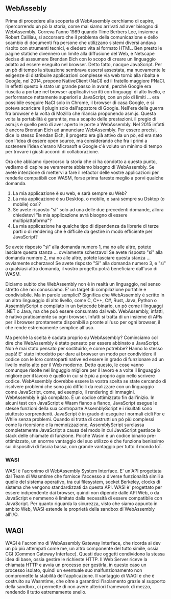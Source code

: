 ## WebAssebly

Prima di procedere alla scoperta di WebAssembly cerchiamo di capire, ripercorrendo un pò la storia, come mai siamo arrivati ad aver bisogno di WebAssembly.
Correva l'anno 1989 quando Time Berbers Lee, insieme a Robert Cailliau, si accorsero che il problema della comunicazione e dello scambio di documenti fra persone che utilizzano sistemi diversi andava risolto con strumenti tecnici, e diedero vita al formato HTML.
Ben presto le pagine statiche divennero un limite alla diffusione del Web, e Netscape decise di asssumere Brendan Eich con lo scopo di creare un linguaggio adatto ad essere eseguito nel browser. Detto fatto, nacque JavaScript.
Per un pò di tempo la situazione sembrava essersi assestata, ma nuovamente le esigenze di distribuire applicazioni complesse via web tornò alla ribalta e Google, nel 2014, propone NativeClient (NaCl) ed il fratello maggiore PNaCl. In effetti questo è stato un grande passo in avanti, perchè Google era riuscita a portare nel browser applicativi scritti con linguaggi di alto livello, e performance nettamente superiori a JavaScript, con un pio di limiti ... era possibile eseguire NaCl solo in Chrome, il browser di casa Google, e si poteva scaricare il plugin solo dall'appstore di Google.
Nell'era della guerra fra browser è la volta di Mozilla che rilancia proponendo asm.js. Questa volta la portabilità è garantita, ma a scapito delle prestazioni.
il pregio di asm.js è quello però di aver aperto le porte a WebAssembly. Nel 2015 infatti è ancora Brendan Eich ad annunciare WebAssembly.
Per essere precisi, dice lo stesso Brendan Eich, il progetto era già attivo da un pò, ed era nato con l'idea di essere open source, ma considerando che fra i primi a sostenere l'idea c'erano Microsoft e Google c'è voluto un minimo di tempo per trovare i giusti accordi di collaborazione.

Ora che abbiamo ripercorso la storia che ci ha condotto a questo punto, vediamo di capire se veramente abbiamo bisogno di WebAssembly.
Se avete intenzione di mettervi a fare il refactor delle vostre applicazioni per renderle compatibili con WASM, forse prima fareste meglio a porvi qualche domanda.
1. La mia applicazione è su web, e sarà sempre su Web?
2. La mia applicazione è su Desktop, o mobile, e sarà sempre su Dsktop (o mobile) così?
3. Se avete risposto "sì" solo ad una delle due precedenti domande, allora chiedetevi "la mia applicazione avrà bisogno di essere multipiattaforma"?
4. La mia applicazione ha qualche tipo di dipendenza da librerie di terze parti o di rendering che è difficile da gestire in modo efficiente per JavaScript?

Se avete risposto "sì" alla domanda numero 1, ma no alle altre, potete lasciare questa stanza ... ovviamente scherzavo!
Se avete risposto "sì" alla domanda numero 2, ma no alle altre, potete lasciare questa stanza ... ovviamente scherzavo!
Se avete risposto "Sì" alla domanda numero 3, e "sì" a qualsiasi altra domanda, il vostro progetto potrà beneficiare dall'uso di WASM.

Diciamo subito che WebAssembly non è in realtà un linguaggio, nel senso stretto che noi conosciamo. E' un target di compilazione portatile e condivisibile.
Ma in parole semplici? Significa che WebAssembly è scritto in un altro linguaggio di alto livello, come C, C++, C#, Rust, Java, Python o AssemblyScript e compilato in un bytecode binario, un pò come i linguaggi .NET o Java, ma che può essere consumato dal web.
WebAssembly, infatti, è nativo praticamente su ogni browser. Infatti si tratta di un insieme di APIs per il browser prontamente disponibili a pronte all'uso per ogni browser, il che rende estremamente semplice all'uso.

Ma perchè la scelta è caduta proprio su WebAssembly?
Cominciamo col dire che WebAssembly è stato pensato per essere abbinato a JavaScript. Non è mai stato pensato per sostituirlo, e come potrebbe? Hanno lo stesso papà!
E' stato introdotto per dare ai browser un modo per condividere il codice con le loro controparti native ed essere in grado di funzionare ad un livello molto alto per il Web moderno.
Detto questo, le cose vanno comunque risolte nel linguggio migliore per il lavoro e a volte il linguaggio migliore per il lavoro è quello in cui si è più a proprio agio nello scrivere codice.
WebAssembly dovrebbe essere la vostra scelta se state cercando di risolvere problemi che sono più difficili da realizzare con un linguaggio come JavaScript, come, ad esempio, il rendering di immagini.
WebAssembly è già compilato. È un codice ottimizzato fin dall'inizio. In alcuni test con JavaScript e Wasm fianco a fianco, JavaScript esegue le stesse funzioni della sua controparte AssemblyScript e i risultati sono piuttosto sorprendenti. JavaScript è in grado di eseguire i normali cicli For e While senza problemi.
Quando si tratta di costrutti un pò più complessi come la ricorsione e la memoizzazione, AssemblyScript surclassa completamente JavaScript a causa del modo in cui JavaScript gestisce lo stack delle chiamate di funzione.
Poiché Wasm è un codice binario pre-ottimizzato, un enorme vantaggio del suo utilizzo è che funziona benissimo sui dispositivi di fascia bassa, con grande vantaggio per tutto il mondo IoT.

### WASI
WASI è l'acronimo di WebAssembly System Interface. E' un'API progettata dal Team di Wasmtime che fornisce l'accesso a diverse funzionalità simili a quelle del sistema operativo, tra cui filesystem, socket Berkeley, clocks di sistema che vengono standardizzati da questa API.
WASI è' progettato per essere indipendente dai browser, quindi non dipende dalle API Web, o da JavaScript e nemmeno è limitato dalla necessità di essere compatibile con JavaScript. Per quanto riguarda la sicurezza, visto che siamo appunto in ambito Web, WASI estende le proprietà della sandbox di WebAssembly all'I/O.

## WAGI
WAGI è l'acronimo di WebAssembly Gateway Interface, che ricorda ai dev un pò più attempati come me, un altro componente del tutto simile, ossia CGI (Common Gateway Interface). Questi due oggetti condividono la stessa idea di base, ossia gestire le richieste HTTP. Il Web Server riceve la chiamata HTTP e avvia un processo per gestirla, in questo caso un processo isolato, quindi un eventuale suo malfunzionamento non compromette la stabilità dell'applicazione.
Il vantaggio di WAGI è che è costruito su Wasmtime, che oltre a garantirci l'isolamento grazie al supporto della sandbox, ci permette di non avere ulteriori framework di mezzo, rendendo il tutto estremamente snello.
